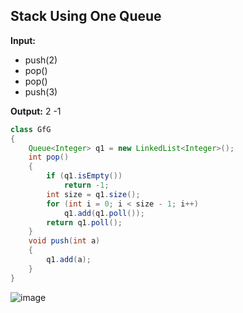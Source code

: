 ## Stack Using One Queue

**Input:**
- push(2)
- pop()
- pop()
- push(3)

**Output:** 2 -1


```java
class GfG
{
    Queue<Integer> q1 = new LinkedList<Integer>();
    int pop()
    {
        if (q1.isEmpty())
            return -1;
        int size = q1.size();
        for (int i = 0; i < size - 1; i++)
            q1.add(q1.poll());
        return q1.poll();
    }    
    void push(int a)
    {
        q1.add(a);
    }
}

```

![image](https://user-images.githubusercontent.com/23376002/210080675-11941771-5986-4e8e-bf72-11ed02d35784.png)






